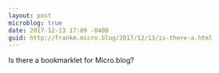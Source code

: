 ```yaml
---
layout: post
microblog: true
date: 2017-12-13 17:09 -0400
guid: http://frankm.micro.blog/2017/12/13/is-there-a.html
---
```

Is there a bookmarklet for Micro.blog?
